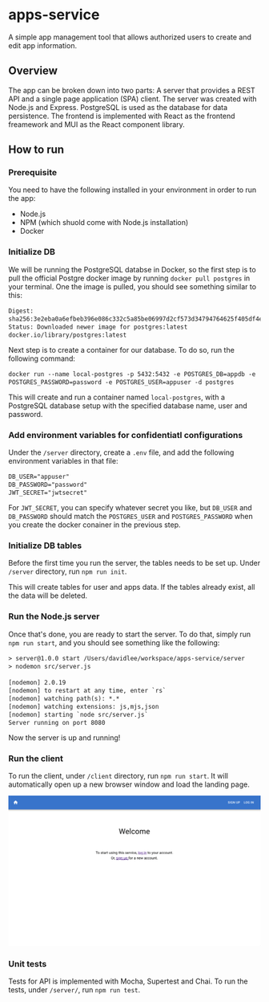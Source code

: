 # apps-service

A simple app management tool that allows authorized users to create and edit app information.

## Overview
The app can be broken down into two parts: A server that provides a REST API and a single page application (SPA) client. The server was created with Node.js and Express. PostgreSQL is used as the database for data persistence. The frontend is implemented with React as the frontend freamework and MUI as the React component library.


## How to run
### Prerequisite
You need to have the following installed in your environment in order to run the app:
- Node.js
- NPM (which shuold come with Node.js installation)
- Docker


### Initialize DB
We will be running the PostgreSQL databse in Docker, so the first step is to pull the official Postgre docker image by running `docker pull postgres` in your terminal. One the image is pulled, you should see something similar to this:

```
Digest: sha256:3e2eba0a6efbeb396e086c332c5a85be06997d2cf573d34794764625f405df4e
Status: Downloaded newer image for postgres:latest
docker.io/library/postgres:latest
```

Next step is to create a container for our database. To do so, run the following command:

```
docker run --name local-postgres -p 5432:5432 -e POSTGRES_DB=appdb -e POSTGRES_PASSWORD=password -e POSTGRES_USER=appuser -d postgres  
```

This will create and run a container named `local-postgres`, with a PostgreSQL database setup with the specified database name, user and password.


### Add environment variables for confidentiatl configurations

Under the `/server` directory, create a `.env` file, and add the following environment variables in that file:

```
DB_USER="appuser"
DB_PASSWORD="password"
JWT_SECRET="jwtsecret"
```
For `JWT_SECRET`, you can specify whatever secret you like, but `DB_USER` and `DB_PASSWORD` should match the `POSTGRES_USER` and `POSTGRES_PASSWORD` when you create the docker conainer in the previous step.

### Initialize DB tables

Before the first time you run the server, the tables needs to be set up. Under `/server` directory, run `npm run init`. 

This will create tables for user and apps data. If the tables already exist, all the data will be deleted.


### Run the Node.js server

Once that's done, you are ready to start the server. To do that, simply run `npm run start`, and you should see something like the following:

```
> server@1.0.0 start /Users/davidlee/workspace/apps-service/server
> nodemon src/server.js

[nodemon] 2.0.19
[nodemon] to restart at any time, enter `rs`
[nodemon] watching path(s): *.*
[nodemon] watching extensions: js,mjs,json
[nodemon] starting `node src/server.js`
Server running on port 8080
```

Now the server is up and running!

### Run the client

To run the client, under `/client` directory, run `npm run start`. It will automatically open up a new browser window and load the landing page.

![landing page](/assets/landing-page.png)

### Unit tests
Tests for API is implemented with Mocha, Supertest and Chai. To run the tests, under `/server/`, run `npm run test`.


